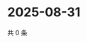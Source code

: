 # 2025-08-31

共 0 条

<!-- BEGIN ZHIHUQUESTIONS -->
<!-- 最后更新时间 Sun Aug 31 2025 23:09:28 GMT+0800 (China Standard Time) -->

<!-- END ZHIHUQUESTIONS -->
